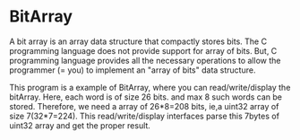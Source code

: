 # BitArray
A bit array is an array data structure that compactly stores bits. The C programming language does not provide support for array of bits.
But, C programming language provides all the necessary operations to allow the programmer (= you) to implement an "array of bits" data structure.

This program is a example of BitArray, where you can read/write/display the bitArray. Here, each word is of size 26 bits. and max 8 such words can be stored. Therefore, we need a array of 26\*8=208 bits, ie,a uint32 array of size 7(32\*7=224). This read/write/display interfaces  parse this 7bytes of uint32 array and get the proper result.  
